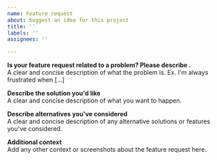 ```yaml
---
name: Feature request
about: Suggest an idea for this project
title: ''
labels: ''
assignees: ''

---
```


**Is your feature request related to a problem? Please describe .**<br />
A clear and concise description of what the problem is. Ex. I'm always frustrated when [...]

**Describe the solution you'd like**<br />
A clear and concise description of what you want to happen.

**Describe alternatives you've considered**<br />
A clear and concise description of any alternative solutions or features you've considered.

**Additional context**<br />
Add any other context or screenshots about the feature request here.
